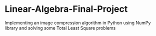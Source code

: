 # Linear-Algebra-Final-Project
Implementing an image compression algorithm in Python using NumPy library and solving some Total Least Square problems
